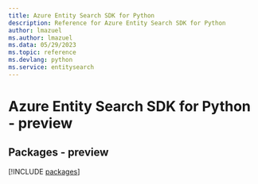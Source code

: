 ```yaml
---
title: Azure Entity Search SDK for Python
description: Reference for Azure Entity Search SDK for Python
author: lmazuel
ms.author: lmazuel
ms.data: 05/29/2023
ms.topic: reference
ms.devlang: python
ms.service: entitysearch
---
```

# Azure Entity Search SDK for Python - preview
## Packages - preview
[!INCLUDE [packages](entity-search-index.md)]